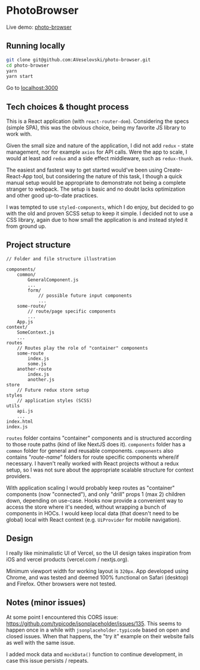 # PhotoBrowser

Live demo: [photo-browser](https://photo-browser-app.vercel.app)

## Running locally

```bash
git clone git@github.com:AVeselovski/photo-browser.git
cd photo-browser
yarn
yarn start
```

Go to [localhost:3000](http://localhost:3000/)

## Tech choices & thought process

This is a React application (with `react-router-dom`). Considering the specs (simple SPA), this was the obvious choice, being my favorite JS library to work with.

Given the small size and nature of the application, I did not add `redux` - state management, nor for example `axios` for API calls. Were the app to scale, I would at least add `redux` and a side effect middleware, such as `redux-thunk`.

The easiest and fastest way to get started would've been using Create-React-App tool, but considering the nature of this task, I though a quick manual setup would be appropriate to demonstrate not being a complete stranger to webpack. The setup is basic and no doubt lacks optimization and other good up-to-date practices.

I was tempted to use `styled-components`, which I do enjoy, but decided to go with the old and proven SCSS setup to keep it simple. I decided not to use a CSS library, again due to how small the application is and instead styled it from ground up.

## Project structure

```
// Folder and file structure illustration

components/
    common/
        GeneralComponent.js
        ...
        form/
            // possible future input components
            ...
    some-route/
        // route/page specific components
        ...
    App.js
context/
    SomeContext.js
    ...
routes
    // Routes play the role of "container" components
    some-route
        index.js
        some.js
    another-route
        index.js
        another.js
store
    // Future redux store setup
styles
    // application styles (SCSS)
utils
    api.js
    ...
index.html
index.js
```

`routes` folder contains "container" components and is structured according to those route paths (kind of like NextJS does it). `components` folder has a `common` folder for general and reusable components. `components` also contains "_route-name_" folders for route specific components where/if necessary. I haven't really worked with React projects without a redux setup, so I was not sure about the appropriate scalable structure for context providers.

With application scaling I would probably keep routes as "container" components (now "connected"), and only "drill" props 1 (max 2) children down, depending on use-case. Hooks now provide a convenient way to access the store where it's needed, without wrapping a bunch of components in HOCs. I would keep local data (that doesn't need to be global) local with React context (e.g. `UiProvider` for mobile navigation).

## Design

I really like minimalistic UI of Vercel, so the UI design takes inspiration from iOS and vercel products (vercel.com / nextjs.org).

Minimum viewport width for working layout is `320px`. App developed using Chrome, and was tested and deemed 100% functional on Safari (desktop) and Firefox. Other browsers were not tested.

## Notes (minor issues)

At some point I encountered this CORS issue: https://github.com/typicode/jsonplaceholder/issues/135. This seems to happen once in a while with `jsonplaceholder.typicode` based on open and closed issues. When that happens, the "try it" example on their website fails as well with the same issue.

I added mock data and `mockData()` function to continue development, in case this issue persists / repeats.
